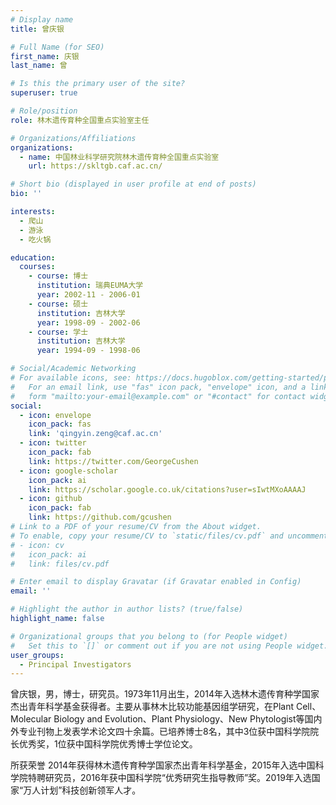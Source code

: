 ```yaml
---
# Display name
title: 曾庆银

# Full Name (for SEO)
first_name: 庆银
last_name: 曾

# Is this the primary user of the site?
superuser: true

# Role/position
role: 林木遗传育种全国重点实验室主任

# Organizations/Affiliations
organizations:
  - name: 中国林业科学研究院林木遗传育种全国重点实验室
    url: https://skltgb.caf.ac.cn/

# Short bio (displayed in user profile at end of posts)
bio: ''

interests:
  - 爬山
  - 游泳
  - 吃火锅

education:
  courses:
    - course: 博士
      institution: 瑞典EUMA大学
      year: 2002-11 - 2006-01
    - course: 硕士
      institution: 吉林大学
      year: 1998-09 - 2002-06
    - course: 学士
      institution: 吉林大学
      year: 1994-09 - 1998-06

# Social/Academic Networking
# For available icons, see: https://docs.hugoblox.com/getting-started/page-builder/#icons
#   For an email link, use "fas" icon pack, "envelope" icon, and a link in the
#   form "mailto:your-email@example.com" or "#contact" for contact widget.
social:
  - icon: envelope
    icon_pack: fas
    link: 'qingyin.zeng@caf.ac.cn'
  - icon: twitter
    icon_pack: fab
    link: https://twitter.com/GeorgeCushen
  - icon: google-scholar
    icon_pack: ai
    link: https://scholar.google.co.uk/citations?user=sIwtMXoAAAAJ
  - icon: github
    icon_pack: fab
    link: https://github.com/gcushen
# Link to a PDF of your resume/CV from the About widget.
# To enable, copy your resume/CV to `static/files/cv.pdf` and uncomment the lines below.
# - icon: cv
#   icon_pack: ai
#   link: files/cv.pdf

# Enter email to display Gravatar (if Gravatar enabled in Config)
email: ''

# Highlight the author in author lists? (true/false)
highlight_name: false

# Organizational groups that you belong to (for People widget)
#   Set this to `[]` or comment out if you are not using People widget.
user_groups:
  - Principal Investigators
---
```


曾庆银，男，博士，研究员。1973年11月出生，2014年入选林木遗传育种学国家杰出青年科学基金获得者。主要从事林木比较功能基因组学研究，在Plant Cell、Molecular Biology and Evolution、Plant Physiology、New Phytologist等国内外专业刊物上发表学术论文四十余篇。已培养博士8名，其中3位获中国科学院院长优秀奖，1位获中国科学院优秀博士学位论文。

所获荣誉
2014年获得林木遗传育种学国家杰出青年科学基金，2015年入选中国科学院特聘研究员，2016年获中国科学院“优秀研究生指导教师”奖。2019年入选国家“万人计划”科技创新领军人才。